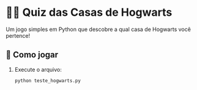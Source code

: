 # 🧙‍♂️ Quiz das Casas de Hogwarts

Um jogo simples em Python que descobre a qual casa de Hogwarts você pertence!

## 🚀 Como jogar
1. Execute o arquivo:
   ```bash
   python teste_hogwarts.py
